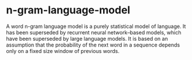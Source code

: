 # n-gram-language-model
A word n-gram language model is a purely statistical model of language. It has been superseded by recurrent neural network–based models, which have been superseded by large language models. It is based on an assumption that the probability of the next word in a sequence depends only on a fixed size window of previous words.

